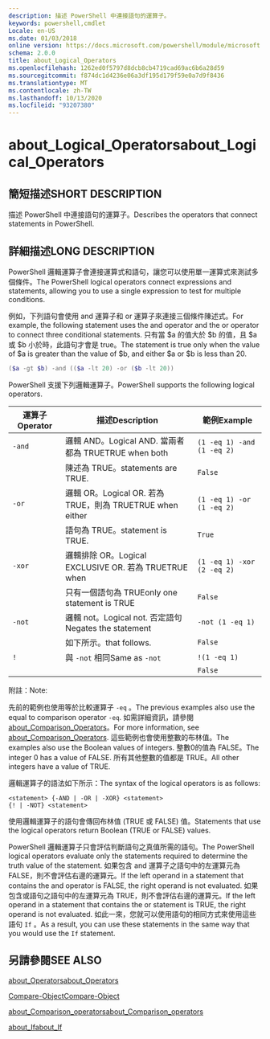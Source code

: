 ```yaml
---
description: 描述 PowerShell 中連接語句的運算子。
keywords: powershell,cmdlet
Locale: en-US
ms.date: 01/03/2018
online version: https://docs.microsoft.com/powershell/module/microsoft.powershell.core/about/about_logical_operators?view=powershell-7&WT.mc_id=ps-gethelp
schema: 2.0.0
title: about_Logical_Operators
ms.openlocfilehash: 1262ed0f5797d8dcb8cb4719cad69ac6b6a28d59
ms.sourcegitcommit: f874dc1d4236e06a3df195d179f59e0a7d9f8436
ms.translationtype: MT
ms.contentlocale: zh-TW
ms.lasthandoff: 10/13/2020
ms.locfileid: "93207380"
---
```

# <a name="about_logical_operators"></a><span data-ttu-id="9c74a-104">about_Logical_Operators</span><span class="sxs-lookup"><span data-stu-id="9c74a-104">about_Logical_Operators</span></span>

## <a name="short-description"></a><span data-ttu-id="9c74a-105">簡短描述</span><span class="sxs-lookup"><span data-stu-id="9c74a-105">SHORT DESCRIPTION</span></span>
<span data-ttu-id="9c74a-106">描述 PowerShell 中連接語句的運算子。</span><span class="sxs-lookup"><span data-stu-id="9c74a-106">Describes the operators that connect statements in PowerShell.</span></span>

## <a name="long-description"></a><span data-ttu-id="9c74a-107">詳細描述</span><span class="sxs-lookup"><span data-stu-id="9c74a-107">LONG DESCRIPTION</span></span>

<span data-ttu-id="9c74a-108">PowerShell 邏輯運算子會連接運算式和語句，讓您可以使用單一運算式來測試多個條件。</span><span class="sxs-lookup"><span data-stu-id="9c74a-108">The PowerShell logical operators connect expressions and statements, allowing you to use a single expression to test for multiple conditions.</span></span>

<span data-ttu-id="9c74a-109">例如，下列語句會使用 and 運算子和 or 運算子來連接三個條件陳述式。</span><span class="sxs-lookup"><span data-stu-id="9c74a-109">For example, the following statement uses the and operator and the or operator to connect three conditional statements.</span></span> <span data-ttu-id="9c74a-110">只有當 $a 的值大於 $b 的值，且 $a 或 $b 小於時，此語句才會是 true。</span><span class="sxs-lookup"><span data-stu-id="9c74a-110">The statement is true only when the value of $a is greater than the value of $b, and either $a or $b is less than</span></span>
20.

```powershell
($a -gt $b) -and (($a -lt 20) -or ($b -lt 20))
```

<span data-ttu-id="9c74a-111">PowerShell 支援下列邏輯運算子。</span><span class="sxs-lookup"><span data-stu-id="9c74a-111">PowerShell supports the following logical operators.</span></span>

|<span data-ttu-id="9c74a-112">運算子</span><span class="sxs-lookup"><span data-stu-id="9c74a-112">Operator</span></span>|<span data-ttu-id="9c74a-113">描述</span><span class="sxs-lookup"><span data-stu-id="9c74a-113">Description</span></span>                        |<span data-ttu-id="9c74a-114">範例</span><span class="sxs-lookup"><span data-stu-id="9c74a-114">Example</span></span>                   |
|--------|-----------------------------------|--------------------------|
|`-and`  |<span data-ttu-id="9c74a-115">邏輯 AND。</span><span class="sxs-lookup"><span data-stu-id="9c74a-115">Logical AND.</span></span> <span data-ttu-id="9c74a-116">當兩者都為 TRUE</span><span class="sxs-lookup"><span data-stu-id="9c74a-116">TRUE when both</span></span>        |`(1 -eq 1) -and (1 -eq 2)`|
|        |<span data-ttu-id="9c74a-117">陳述為 TRUE。</span><span class="sxs-lookup"><span data-stu-id="9c74a-117">statements are TRUE.</span></span>               |`False`                   |
|`-or`   |<span data-ttu-id="9c74a-118">邏輯 OR。</span><span class="sxs-lookup"><span data-stu-id="9c74a-118">Logical OR.</span></span> <span data-ttu-id="9c74a-119">若為 TRUE，則為 TRUE</span><span class="sxs-lookup"><span data-stu-id="9c74a-119">TRUE when either</span></span>       |`(1 -eq 1) -or (1 -eq 2)` |
|        |<span data-ttu-id="9c74a-120">語句為 TRUE。</span><span class="sxs-lookup"><span data-stu-id="9c74a-120">statement is TRUE.</span></span>                 |`True`                    |
|`-xor`  |<span data-ttu-id="9c74a-121">邏輯排除 OR。</span><span class="sxs-lookup"><span data-stu-id="9c74a-121">Logical EXCLUSIVE OR.</span></span> <span data-ttu-id="9c74a-122">若為 TRUE</span><span class="sxs-lookup"><span data-stu-id="9c74a-122">TRUE when</span></span>    |`(1 -eq 1) -xor (2 -eq 2)`|
|        |<span data-ttu-id="9c74a-123">只有一個語句為 TRUE</span><span class="sxs-lookup"><span data-stu-id="9c74a-123">only one statement is TRUE</span></span>         |`False`                   |
|`-not`  |<span data-ttu-id="9c74a-124">邏輯 not。</span><span class="sxs-lookup"><span data-stu-id="9c74a-124">Logical not.</span></span> <span data-ttu-id="9c74a-125">否定語句</span><span class="sxs-lookup"><span data-stu-id="9c74a-125">Negates the statement</span></span> |`-not (1 -eq 1)`          |
|        |<span data-ttu-id="9c74a-126">如下所示。</span><span class="sxs-lookup"><span data-stu-id="9c74a-126">that follows.</span></span>                      |`False`                   |
|`!`     |<span data-ttu-id="9c74a-127">與 `-not` 相同</span><span class="sxs-lookup"><span data-stu-id="9c74a-127">Same as `-not`</span></span>                     |`!(1 -eq 1)`              |
|        |                                   |`False`                   |

 <span data-ttu-id="9c74a-128">附註：</span><span class="sxs-lookup"><span data-stu-id="9c74a-128">Note:</span></span>

<span data-ttu-id="9c74a-129">先前的範例也使用等於比較運算子 `-eq` 。</span><span class="sxs-lookup"><span data-stu-id="9c74a-129">The previous examples also use the equal to comparison operator `-eq`.</span></span> <span data-ttu-id="9c74a-130">如需詳細資訊，請參閱 [about_Comparison_Operators](about_Comparison_Operators.md)。</span><span class="sxs-lookup"><span data-stu-id="9c74a-130">For more information, see [about_Comparison_Operators](about_Comparison_Operators.md).</span></span> <span data-ttu-id="9c74a-131">這些範例也會使用整數的布林值。</span><span class="sxs-lookup"><span data-stu-id="9c74a-131">The examples also use the Boolean values of integers.</span></span> <span data-ttu-id="9c74a-132">整數0的值為 FALSE。</span><span class="sxs-lookup"><span data-stu-id="9c74a-132">The integer 0 has a value of FALSE.</span></span> <span data-ttu-id="9c74a-133">所有其他整數的值都是 TRUE。</span><span class="sxs-lookup"><span data-stu-id="9c74a-133">All other integers have a value of TRUE.</span></span>

<span data-ttu-id="9c74a-134">邏輯運算子的語法如下所示：</span><span class="sxs-lookup"><span data-stu-id="9c74a-134">The syntax of the logical operators is as follows:</span></span>

```
<statement> {-AND | -OR | -XOR} <statement>
{! | -NOT} <statement>
```

<span data-ttu-id="9c74a-135">使用邏輯運算子的語句會傳回布林值 (TRUE 或 FALSE) 值。</span><span class="sxs-lookup"><span data-stu-id="9c74a-135">Statements that use the logical operators return Boolean (TRUE or FALSE) values.</span></span>

<span data-ttu-id="9c74a-136">PowerShell 邏輯運算子只會評估判斷語句之真值所需的語句。</span><span class="sxs-lookup"><span data-stu-id="9c74a-136">The PowerShell logical operators evaluate only the statements required to determine the truth value of the statement.</span></span> <span data-ttu-id="9c74a-137">如果包含 and 運算子之語句中的左運算元為 FALSE，則不會評估右邊的運算元。</span><span class="sxs-lookup"><span data-stu-id="9c74a-137">If the left operand in a statement that contains the and operator is FALSE, the right operand is not evaluated.</span></span>
<span data-ttu-id="9c74a-138">如果包含或語句之語句中的左運算元為 TRUE，則不會評估右邊的運算元。</span><span class="sxs-lookup"><span data-stu-id="9c74a-138">If the left operand in a statement that contains the or statement is TRUE, the right operand is not evaluated.</span></span> <span data-ttu-id="9c74a-139">如此一來，您就可以使用語句的相同方式來使用這些語句 `If` 。</span><span class="sxs-lookup"><span data-stu-id="9c74a-139">As a result, you can use these statements in the same way that you would use the `If` statement.</span></span>

## <a name="see-also"></a><span data-ttu-id="9c74a-140">另請參閱</span><span class="sxs-lookup"><span data-stu-id="9c74a-140">SEE ALSO</span></span>

[<span data-ttu-id="9c74a-141">about_Operators</span><span class="sxs-lookup"><span data-stu-id="9c74a-141">about_Operators</span></span>](about_Operators.md)

[<span data-ttu-id="9c74a-142">Compare-Object</span><span class="sxs-lookup"><span data-stu-id="9c74a-142">Compare-Object</span></span>](xref:Microsoft.PowerShell.Utility.Compare-Object)

[<span data-ttu-id="9c74a-143">about_Comparison_operators</span><span class="sxs-lookup"><span data-stu-id="9c74a-143">about_Comparison_operators</span></span>](about_Comparison_Operators.md)

[<span data-ttu-id="9c74a-144">about_If</span><span class="sxs-lookup"><span data-stu-id="9c74a-144">about_If</span></span>](about_If.md)
